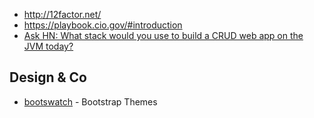 * http://12factor.net/
* https://playbook.cio.gov/#introduction
* [Ask HN: What stack would you use to build a CRUD web app on the JVM today?](https://news.ycombinator.com/item?id=10302879)

Design & Co
-----------

* [bootswatch](https://github.com/thomaspark/bootswatch) - Bootstrap Themes
